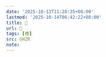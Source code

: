 ```yaml
---
date: '2025-10-13T11:28:35+08:00'
lastmod: '2025-10-14T06:42:22+08:00'
title: 󰝮
url: 󰝮
tags: [檐]
src: GHZR
note:
---
```

